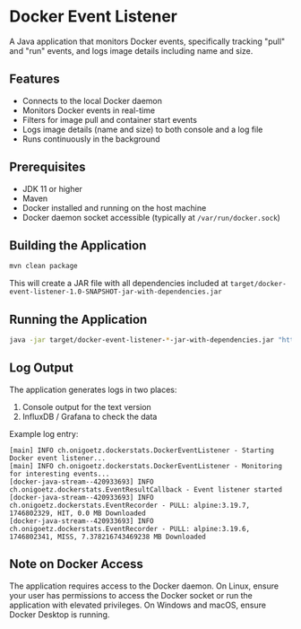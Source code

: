 # Docker Event Listener

A Java application that monitors Docker events, specifically tracking "pull" and "run" events, and logs image details including name and size.

## Features

- Connects to the local Docker daemon
- Monitors Docker events in real-time
- Filters for image pull and container start events
- Logs image details (name and size) to both console and a log file
- Runs continuously in the background

## Prerequisites

- JDK 11 or higher
- Maven
- Docker installed and running on the host machine
- Docker daemon socket accessible (typically at `/var/run/docker.sock`)

## Building the Application

```bash
mvn clean package
```

This will create a JAR file with all dependencies included at `target/docker-event-listener-1.0-SNAPSHOT-jar-with-dependencies.jar`

## Running the Application

```bash
java -jar target/docker-event-listener-*-jar-with-dependencies.jar "http://localhost:8086" admin-token my-org my-bucket
```

## Log Output

The application generates logs in two places:

1. Console output for the text version
2. InfluxDB / Grafana to check the data

Example log entry:
```
[main] INFO ch.onigoetz.dockerstats.DockerEventListener - Starting Docker event listener...
[main] INFO ch.onigoetz.dockerstats.DockerEventListener - Monitoring for interesting events...
[docker-java-stream--420933693] INFO ch.onigoetz.dockerstats.EventResultCallback - Event listener started
[docker-java-stream--420933693] INFO ch.onigoetz.dockerstats.EventRecorder - PULL: alpine:3.19.7, 1746802329, HIT, 0.0 MB Downloaded
[docker-java-stream--420933693] INFO ch.onigoetz.dockerstats.EventRecorder - PULL: alpine:3.19.6, 1746802341, MISS, 7.378216743469238 MB Downloaded
```

## Note on Docker Access

The application requires access to the Docker daemon.
On Linux, ensure your user has permissions to access the Docker socket or run the application with elevated privileges.
On Windows and macOS, ensure Docker Desktop is running.
